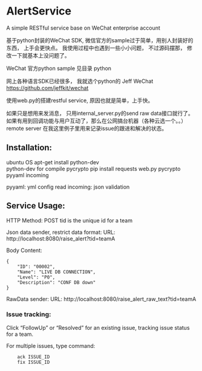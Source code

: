 # AlertService
A simple RESTful service base on WeChat enterprise account

基于python封装的WeChat SDK,  微信官方的sample过于简单，用别人封装好的东西， 上手会更快点。
我使用过程中也遇到一些小小问题， 不过源码摆那， 修改一下就基本上没问题了。

WeChat 官方python sample
见目录 python

网上各种语言SDK已经很多， 我就选个python的
Jeff WeChat
https://github.com/jeffkit/wechat


使用web.py的搭建restful service, 原因也就是简单，上手快。

如果只是想用来发消息， 只用internal_server.py的send raw data接口就行了。 如果有用到回调功能与用户互动了，那么在公网搞台机器（各种云选一个。。）
remote server 在我这里例子里用来记录issue的跟进和解决的状态。

## Installation:
ubuntu OS
apt-get install python-dev  
python-dev for compile pycrypto
pip install requests web.py pycrypto pyyaml incoming 

pyyaml:  yml config read
incoming: json validation



## Service Usage:

HTTP Method: POST
tid is the unique id for a team

Json data sender, restrict data format:
URL: http://localhost:8080/raise_alert?tid=teamA

Body Content:
```
{
    "ID": "00002",
    "Name": "LIVE DB CONNECTION",
    "Level": "P0",
    "Description": "CONF DB down"
}

```

RawData sender:
URL: http://localhost:8080/raise_alert_raw_text?tid=teamA



### Issue tracking:
Click “FollowUp” or “Resolved” for an existing issue, tracking issue status for a team.

For multiple issues, type command:
```
	ack ISSUE_ID
	fix ISSUE_ID
```
